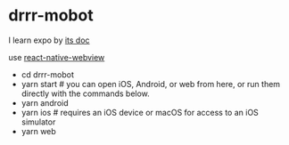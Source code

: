 # drrr-mobot

I learn expo by [its doc](https://docs.expo.io/get-started/installation/)

use [react-native-webview](https://docs.expo.io/versions/latest/sdk/webview/)

- cd drrr-mobot
- yarn start # you can open iOS, Android, or web from here, or run them directly with the commands below.
- yarn android
- yarn ios # requires an iOS device or macOS for access to an iOS simulator
- yarn web
